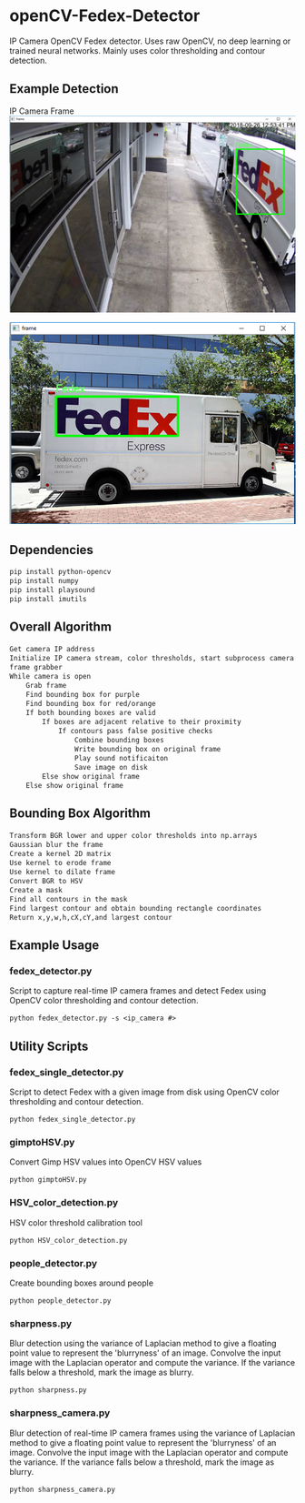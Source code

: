 # openCV-Fedex-Detector

IP Camera OpenCV Fedex detector. Uses raw OpenCV, no deep learning or trained neural networks. Mainly uses color thresholding and contour detection. 
## Example Detection
IP Camera Frame
![](image_detector/photos/example1.PNG)

![](image_detector/photos/example2.PNG)

## Dependencies
```
pip install python-opencv
pip install numpy
pip install playsound
pip install imutils
```

## Overall Algorithm 
```
Get camera IP address
Initialize IP camera stream, color thresholds, start subprocess camera frame grabber
While camera is open
    Grab frame
    Find bounding box for purple
    Find bounding box for red/orange
    If both bounding boxes are valid
        If boxes are adjacent relative to their proximity 
            If contours pass false positive checks
                Combine bounding boxes
                Write bounding box on original frame
                Play sound notificaiton
                Save image on disk
        Else show original frame
    Else show original frame
```

## Bounding Box Algorithm
```
Transform BGR lower and upper color thresholds into np.arrays
Gaussian blur the frame
Create a kernel 2D matrix
Use kernel to erode frame
Use kernel to dilate frame
Convert BGR to HSV
Create a mask
Find all contours in the mask
Find largest contour and obtain bounding rectangle coordinates
Return x,y,w,h,cX,cY,and largest contour
```

## Example Usage
### fedex_detector.py
Script to capture real-time IP camera frames and detect Fedex using OpenCV color thresholding and contour detection.
```
python fedex_detector.py -s <ip_camera #>
```

## Utility Scripts
### fedex_single_detector.py
Script to detect Fedex with a given image from disk using OpenCV color thresholding and contour detection.
```
python fedex_single_detector.py 
```

### gimptoHSV.py
Convert Gimp HSV values into OpenCV HSV values 
```
python gimptoHSV.py 
```

### HSV_color_detection.py
HSV color threshold calibration tool 
```
python HSV_color_detection.py 
```

### people_detector.py
Create bounding boxes around people
```
python people_detector.py
```

### sharpness.py
Blur detection using the variance of Laplacian method to give a floating point value to represent the 'blurryness' of an image. Convolve the input image with the Laplacian operator and compute the variance. If the variance falls below a threshold, mark the image as blurry.
```
python sharpness.py
```

### sharpness_camera.py
Blur detection of real-time IP camera frames using the variance of Laplacian method to give a floating point value to represent the 'blurryness' of an image. Convolve the input image with the Laplacian operator and compute the variance. If the variance falls below a threshold, mark the image as blurry.
```
python sharpness_camera.py
```
